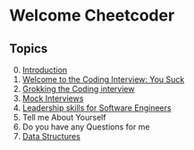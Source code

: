 
# Welcome Cheetcoder



## Topics

0. [Introduction](markdown/introduction.md)
1. [Welcome to the Coding Interview: You Suck](markdown/yousuck.md)
2. [Grokking the Coding interview](markdown/grokking.md)
3. [Mock Interviews](markdown/mock_interviews.md)
4. [Leadership skills for Software Engineers](markdown/leadership.md)
5. Tell me About Yourself
6. Do you have any Questions for me
7. [Data Structures](markdown/data_structures.md)


